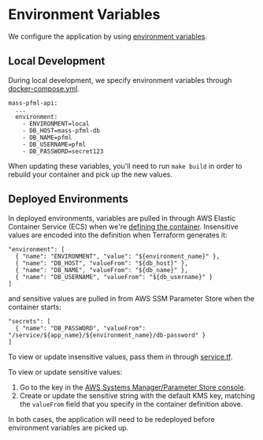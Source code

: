 # Environment Variables

We configure the application by using [environment variables](https://12factor.net/config).

## Local Development

During local development, we specify environment variables through [docker-compose.yml](/api/docker-compose.yml).

```
mass-pfml-api:
  ...
  environment:
    - ENVIRONMENT=local
    - DB_HOST=mass-pfml-db
    - DB_NAME=pfml
    - DB_USERNAME=pfml
    - DB_PASSWORD=secret123
```

When updating these variables, you'll need to run `make build` in order to rebuild your container and pick up the new values.

## Deployed Environments

In deployed environments, variables are pulled in through AWS Elastic Container Service (ECS) when we're [defining the container](/infra/api/template/container_definitions.json). Insensitive values are encoded into the definition when Terraform generates it:

```
"environment": [
  { "name": "ENVIRONMENT", "value": "${environment_name}" },
  { "name": "DB_HOST", "valueFrom": "${db_host}" },
  { "name": "DB_NAME", "valueFrom": "${db_name}" },
  { "name": "DB_USERNAME", "valueFrom": "${db_username}" }
]
```

and sensitive values are pulled in from AWS SSM Parameter Store when the container starts:

```
"secrets": [
  { "name": "DB_PASSWORD", "valueFrom": "/service/${app_name}/${environment_name}/db-password" }
]
```

To view or update insensitive values, pass them in through [service.tf](/infra/api/template/service.tf).

To view or update sensitive values:

1. Go to the key in the [AWS Systems Manager/Parameter Store console](https://console.aws.amazon.com/systems-manager/parameters?region=us-east-1).
2. Create or update the sensitive string with the default KMS key, matching the `valueFrom` field that you specify in the container definition above.

In both cases, the application will need to be redeployed before environment variables are picked up.
